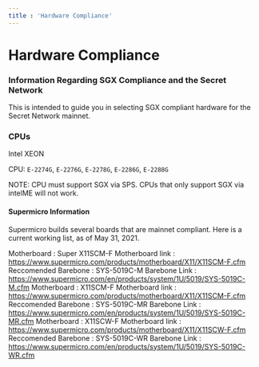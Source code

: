 ```yaml
---
title : 'Hardware Compliance'
---
```


# Hardware Compliance

### Information Regarding SGX Compliance and the Secret Network

This is intended to guide you in selecting SGX compliant hardware for the Secret Network mainnet.

### CPUs

Intel XEON

CPU: `E-2274G`, `E-2276G`, `E-2278G`, `E-2286G`, `E-2288G`

NOTE: CPU must support SGX via SPS. CPUs that only support SGX via intelME will not work.

#### Supermicro Information

Supermicro builds several boards that are mainnet compliant. Here is a current working list, as of May 31, 2021.

Motherboard : Super X11SCM-F
Motherboard link : https://www.supermicro.com/products/motherboard/X11/X11SCM-F.cfm
Reccomended Barebone : SYS-5019C-M
Barebone Link : https://www.supermicro.com/en/products/system/1U/5019/SYS-5019C-M.cfm
Motherboard : X11SCM-F
Motherboard link : https://www.supermicro.com/products/motherboard/X11/X11SCM-F.cfm
Reccomended Barebone : SYS-5019C-MR
Barebone Link : https://www.supermicro.com/en/products/system/1U/5019/SYS-5019C-MR.cfm
Motherboard : X11SCW-F
Motherboard link : https://www.supermicro.com/products/motherboard/X11/X11SCW-F.cfm
Reccomended Barebone : SYS-5019C-WR
Barebone Link : https://www.supermicro.com/en/products/system/1U/5019/SYS-5019C-WR.cfm


